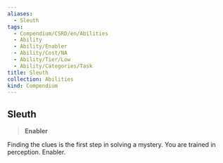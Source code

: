 ```yaml
---
aliases:
  - Sleuth
tags:
  - Compendium/CSRD/en/Abilities
  - Ability
  - Ability/Enabler
  - Ability/Cost/NA
  - Ability/Tier/Low
  - Ability/Categories/Task
title: Sleuth
collection: Abilities
kind: Compendium
---
```

## Sleuth  
>**Enabler**
  
Finding the clues is the first step in solving a mystery. You are trained in perception. Enabler.